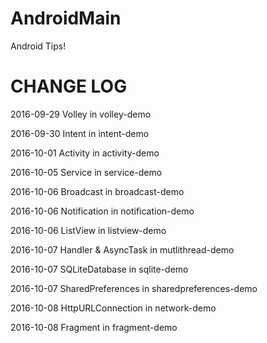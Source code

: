 # AndroidMain
Android Tips!

# CHANGE LOG

2016-09-29 Volley in volley-demo

2016-09-30 Intent in intent-demo

2016-10-01 Activity in activity-demo

2016-10-05 Service in service-demo

2016-10-06 Broadcast in broadcast-demo

2016-10-06 Notification in notification-demo

2016-10-06 ListView in listview-demo

2016-10-07 Handler & AsyncTask in mutlithread-demo

2016-10-07 SQLiteDatabase in sqlite-demo

2016-10-07 SharedPreferences in sharedpreferences-demo

2016-10-08 HttpURLConnection in network-demo

2016-10-08 Fragment in fragment-demo


